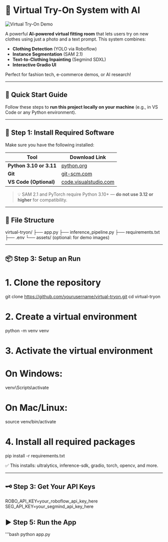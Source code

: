 # 👕 Virtual Try-On System with AI

![Virtual Try-On Demo](assets/demo.png)

A powerful **AI-powered virtual fitting room** that lets users try on new clothes using just a photo and a text prompt. This system combines:

- **Clothing Detection** (YOLO via Roboflow)
- **Instance Segmentation** (SAM 2.1)
- **Text-to-Clothing Inpainting** (Segmind SDXL)
- **Interactive Gradio UI**

Perfect for fashion tech, e-commerce demos, or AI research!

---

## 🚀 Quick Start Guide

Follow these steps to **run this project locally on your machine** (e.g., in VS Code or any Python environment).

---

## 🔧 Step 1: Install Required Software

Make sure you have the following installed:

| Tool | Download Link |
|------|---------------|
| **Python 3.10 or 3.11** | [python.org](https://www.python.org/downloads/) |
| **Git** | [git-scm.com](https://git-scm.com/) |
| **VS Code (Optional)** | [code.visualstudio.com](https://code.visualstudio.com/) |

> 💡 SAM 2.1 and PyTorch require Python 3.10+ — **do not use 3.12 or higher** for compatibility.

---

## 📄 File Structure 

virtual-tryon/
├── app.py
├── inference_pipeline.py
├── requirements.txt
├── .env
└── assets/ (optional: for demo images)


---

## 📦 Step 3: Setup an Run

# 1. Clone the repository
git clone https://github.com/yourusername/virtual-tryon.git
cd virtual-tryon

# 2. Create a virtual environment
python -m venv venv

# 3. Activate the virtual environment
# On Windows:
venv\Scripts\activate
# On Mac/Linux:
source venv/bin/activate

# 4. Install all required packages
pip install -r requirements.txt

✅ This installs: ultralytics, inference-sdk, gradio, torch, opencv, and more. 

    
---

## 🗝️ Step 3: Get Your API Keys

ROBO_API_KEY=your_roboflow_api_key_here
SEG_API_KEY=your_segmind_api_key_here


## ▶️ Step 5: Run the App

'''bash 
python app.py






 




